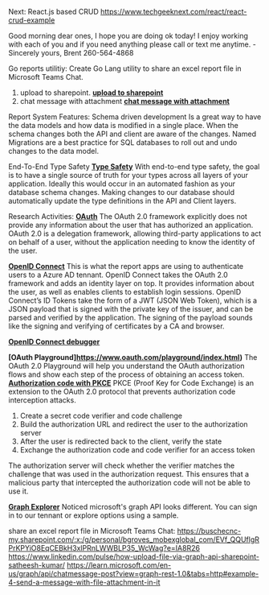 Next: React.js based CRUD
https://www.techgeeknext.com/react/react-crud-example

Good morning dear ones,
I hope you are doing ok today!  I enjoy working with each of you and if you need anything please call or text me anytime.
-Sincerely yours,
Brent 
260-564-4868

Go reports utilitiy:
Create Go Lang utility to share an excel report file in Microsoft Teams Chat.
1. upload to sharepoint.
**[upload to sharepoint](https://www.linkedin.com/pulse/how-upload-file-via-graph-api-sharepoint-satheesh-kumar/
)**
2. chat message with attachment
**[chat message with attachment](https://learn.microsoft.com/en-us/graph/api/chatmessage-post?view=graph-rest-1.0&tabs=http#example-4-send-a-message-with-file-attachment-in-it
)**

Report System Features:
Schema driven development
Is a great way to have the data models and how data is modified in a single place.
When the schema changes both the API and client are aware of the changes.
Named Migrations 
are a best practice for SQL databases to roll out and undo changes to the data model.

End-To-End Type Safety
**[Type Safety](https://sabinadams.hashnode.dev/end-to-end-type-safety-what-why-and-how)**
With end-to-end type safety, the goal is to have a single source of truth for your types across all layers of your application. Ideally this would occur in an automated fashion as your database schema changes.
Making changes to our database should automatically update the type definitions in the API and Client layers.

Research Activities:
**[OAuth](https://www.oauth.com/)**
The OAuth 2.0 framework explicitly does not provide any information about the user that has authorized an application. OAuth 2.0 is a delegation framework, allowing third-party applications to act on behalf of a user, without the application needing to know the identity of the user.

**[OpenID Connect](https://www.oauth.com/oauth2-servers/openid-connect/)**
This is what the report apps are using to authenticate users to a Azure AD tennant.
OpenID Connect takes the OAuth 2.0 framework and adds an identity layer on top. It provides information about the user, as well as enables clients to establish login sessions.
OpenID Connect’s ID Tokens take the form of a JWT (JSON Web Token), which is a JSON payload that is signed with the private key of the issuer, and can be parsed and verified by the application.  The signing of the payload sounds like the signing and verifying of certificates by a CA and browser.

**[OpenID Connect debugger](https://oidcdebugger.com/)**

**[OAuth Playground]https://www.oauth.com/playground/index.html)**
The OAuth 2.0 Playground will help you understand the OAuth authorization flows and show each step of the process of obtaining an access token.
**[Authorization code with PKCE](https://oauth.net/2/pkce/)**
PKCE (Proof Key for Code Exchange) is an extension to the OAuth 2.0 protocol that prevents authorization code interception attacks. 
1. Create a secret code verifier and code challenge  
2. Build the authorization URL and redirect the user to the authorization server
3. After the user is redirected back to the client, verify the state
4. Exchange the authorization code and code verifier for an access token

The authorization server will check whether the verifier matches the challenge that was used in the authorization request. This ensures that a malicious party that intercepted the authorization code will not be able to use it.

**[Graph Explorer](https://developer.microsoft.com/en-us/graph/graph-explorer)**
Noticed microsoft's graph API looks different.  You can sign in to our tennant or explore options using a sample.

share an excel report file in Microsoft Teams Chat:
https://buschecnc-my.sharepoint.com/:x:/g/personal/bgroves_mobexglobal_com/EVf_QQUflgRPrKPYiO8EqCEBkH3xlPRnLWWBLP35_WcWag?e=IA8R26
https://www.linkedin.com/pulse/how-upload-file-via-graph-api-sharepoint-satheesh-kumar/
https://learn.microsoft.com/en-us/graph/api/chatmessage-post?view=graph-rest-1.0&tabs=http#example-4-send-a-message-with-file-attachment-in-it

